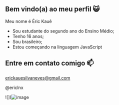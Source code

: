 ## Bem vindo(a) ao meu perfil 😺

Meu nome é Éric Kauê

- Sou estudante do segundo ano do Ensino Médio;
- Tenho 16 anos;
- Sou brasileiro;
- Estou começando na linguagem JavaScript

## Entre em contato comigo 📫
erickauesilvaneves@gmail.com

@ericlnx

![](![image](https://github.com/user-attachments/assets/de364bc1-3e1f-4d59-a4f2-ac51b9ca7de5)

